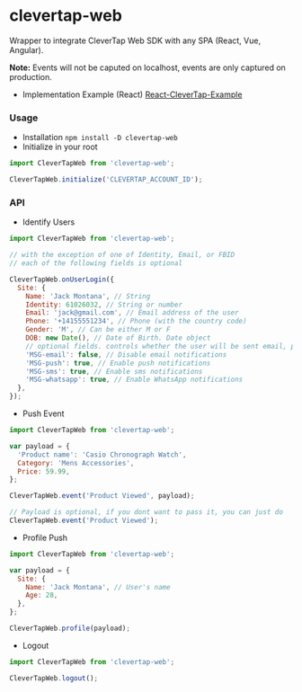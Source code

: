 # clevertap-web

Wrapper to integrate CleverTap Web SDK with any SPA (React, Vue, Angular).

**Note:** Events will not be caputed on localhost, events are only captured on production.

- Implementation Example (React)
  [React-CleverTap-Example](https://github.com/Md-Mudassir/react-clevertap-example)

### Usage

- Installation `npm install -D clevertap-web`
- Initialize in your root

```js
import CleverTapWeb from 'clevertap-web';

CleverTapWeb.initialize('CLEVERTAP_ACCOUNT_ID');
```

### API

- Identify Users

```js
import CleverTapWeb from 'clevertap-web';

// with the exception of one of Identity, Email, or FBID
// each of the following fields is optional

CleverTapWeb.onUserLogin({
  Site: {
    Name: 'Jack Montana', // String
    Identity: 61026032, // String or number
    Email: 'jack@gmail.com', // Email address of the user
    Phone: '+14155551234', // Phone (with the country code)
    Gender: 'M', // Can be either M or F
    DOB: new Date(), // Date of Birth. Date object
    // optional fields. controls whether the user will be sent email, push etc.
    'MSG-email': false, // Disable email notifications
    'MSG-push': true, // Enable push notifications
    'MSG-sms': true, // Enable sms notifications
    'MSG-whatsapp': true, // Enable WhatsApp notifications
  },
});
```

- Push Event

```js
import CleverTapWeb from 'clevertap-web';

var payload = {
  'Product name': 'Casio Chronograph Watch',
  Category: 'Mens Accessories',
  Price: 59.99,
};

CleverTapWeb.event('Product Viewed', payload);

// Payload is optional, if you dont want to pass it, you can just do
CleverTapWeb.event('Product Viewed');
```

- Profile Push

```js
import CleverTapWeb from 'clevertap-web';

var payload = {
  Site: {
    Name: 'Jack Montana', // User's name
    Age: 28,
  },
};

CleverTapWeb.profile(payload);
```

- Logout

```js
import CleverTapWeb from 'clevertap-web';

CleverTapWeb.logout();
```
